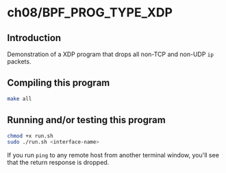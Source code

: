 # ch08/BPF_PROG_TYPE_XDP

## Introduction

Demonstration of a XDP program that drops all non-TCP and non-UDP `ip` packets.

## Compiling this program

```bash
make all
```

## Running and/or testing this program

```bash
chmod +x run.sh
sudo ./run.sh <interface-name>
```

If you run `ping` to any remote host from another terminal window, you'll see that the return response is dropped.